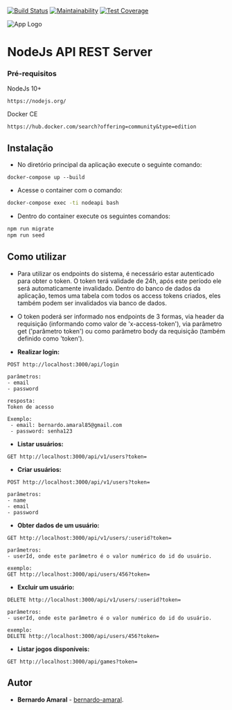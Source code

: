 [![Build Status](https://travis-ci.org/bernardo-amaral/nodejs-api-jwt.svg?branch=master)](https://travis-ci.org/bernardo-amaral/nodejs-api-jwt)
[![Maintainability](https://api.codeclimate.com/v1/badges/c34d71f32ee899e7b3b0/maintainability)](https://codeclimate.com/github/bernardo-amaral/nodejs-api-jwt/maintainability)
[![Test Coverage](https://api.codeclimate.com/v1/badges/c34d71f32ee899e7b3b0/test_coverage)](https://codeclimate.com/github/bernardo-amaral/nodejs-api-jwt/test_coverage)

![App Logo](https://github.com/bernardo-amaral/react-native-games/blob/master/android/app/src/main/res/mipmap-xxxhdpi/ic_launcher.png) 

# NodeJs API REST Server

### Pré-requisitos

NodeJs 10+

```
https://nodejs.org/
```

Docker CE

```
https://hub.docker.com/search?offering=community&type=edition
```

## Instalação

- No diretório principal da aplicação execute o seguinte comando:

```
docker-compose up --build
```
- Acesse o container com o comando:

```bash
docker-compose exec -ti nodeapi bash
```

- Dentro do container execute os seguintes comandos:

```node.js
npm run migrate
npm run seed
```

## Como utilizar

- Para utilizar os endpoints do sistema, é necessário estar autenticado para obter o token.
O token terá validade de 24h, após este período ele será automaticamente invalidado. 
Dentro do banco de dados da aplicação, temos uma tabela com todos os access tokens criados, eles também podem ser invalidados via banco de dados.

- O token poderá ser informado nos endpoints de 3 formas, via header da requisição (informando como valor de 'x-access-token'), via parâmetro get ('parâmetro token') ou como parâmetro body da requisição (também definido como 'token').


- **Realizar login:**

```
POST http://localhost:3000/api/login

parâmetros:
- email
- password

resposta: 
Token de acesso

Exemplo:
 - email: bernardo.amaral85@gmail.com
 - password: senha123
```
- **Listar usuários:**
```
GET http://localhost:3000/api/v1/users?token=
```

- **Criar usuários:**
```
POST http://localhost:3000/api/v1/users?token=

parâmetros:
- name
- email
- password
```
- **Obter dados de um usuário:**
```
GET http://localhost:3000/api/v1/users/:userid?token=

parâmetros:
- userId, onde este parâmetro é o valor numérico do id do usuário. 

exemplo: 
GET http://localhost:3000/api/users/456?token=
```
- **Excluir um usuário:**
```
DELETE http://localhost:3000/api/v1/users/:userid?token=

parâmetros:
- userId, onde este parâmetro é o valor numérico do id do usuário. 

exemplo: 
DELETE http://localhost:3000/api/users/456?token=
````

- **Listar jogos disponíveis:**
```
GET http://localhost:3000/api/games?token=
```

## Autor

* **Bernardo Amaral** - [bernardo-amaral](https://github.com/bernardo-amaral).
